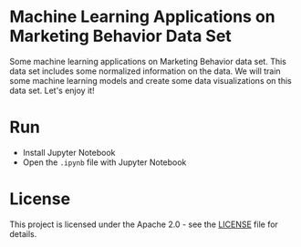 # Machine Learning Applications on Marketing Behavior Data Set

Some machine learning applications on Marketing Behavior data set. This data set includes some normalized information on the data. We will train some machine learning models and create some data visualizations on this data set. Let's enjoy it!

# Run

* Install Jupyter Notebook
* Open the <code>.ipynb</code> file with Jupyter Notebook

# License

This project is licensed under the Apache 2.0 - see the [LICENSE](LICENSE) file for details.
